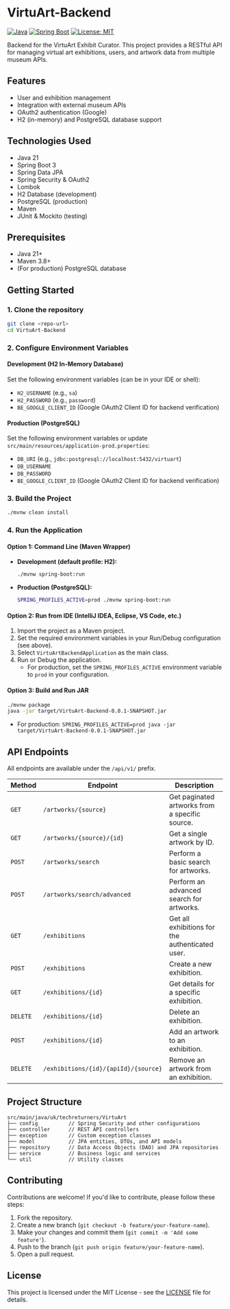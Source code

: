 # VirtuArt-Backend

[![Java](https://img.shields.io/badge/Java-21-blue.svg)](https://www.java.com)
[![Spring Boot](https://img.shields.io/badge/Spring%20Boot-3.x-brightgreen.svg)](https://spring.io/projects/spring-boot)
[![License: MIT](https://img.shields.io/badge/License-MIT-yellow.svg)](https://opensource.org/licenses/MIT)

Backend for the VirtuArt Exhibit Curator. This project provides a RESTful API for managing virtual art exhibitions, users, and artwork data from multiple museum APIs.

## Features
- User and exhibition management
- Integration with external museum APIs
- OAuth2 authentication (Google)
- H2 (in-memory) and PostgreSQL database support

## Technologies Used
- Java 21
- Spring Boot 3
- Spring Data JPA
- Spring Security & OAuth2
- Lombok
- H2 Database (development)
- PostgreSQL (production)
- Maven
- JUnit & Mockito (testing)

## Prerequisites
- Java 21+
- Maven 3.8+
- (For production) PostgreSQL database

## Getting Started

### 1. Clone the repository
```bash
git clone <repo-url>
cd VirtuArt-Backend
```

### 2. Configure Environment Variables

#### Development (H2 In-Memory Database)
Set the following environment variables (can be in your IDE or shell):
- `H2_USERNAME` (e.g., `sa`)
- `H2_PASSWORD` (e.g., `password`)
- `BE_GOOGLE_CLIENT_ID` (Google OAuth2 Client ID for backend verification)

#### Production (PostgreSQL)
Set the following environment variables or update `src/main/resources/application-prod.properties`:
- `DB_URI` (e.g., `jdbc:postgresql://localhost:5432/virtuart`)
- `DB_USERNAME`
- `DB_PASSWORD`
- `BE_GOOGLE_CLIENT_ID` (Google OAuth2 Client ID for backend verification)

### 3. Build the Project
```bash
./mvnw clean install
```

### 4. Run the Application

#### Option 1: Command Line (Maven Wrapper)
- **Development (default profile: H2):**
  ```bash
  ./mvnw spring-boot:run
  ```
- **Production (PostgreSQL):**
  ```bash
  SPRING_PROFILES_ACTIVE=prod ./mvnw spring-boot:run
  ```

#### Option 2: Run from IDE (IntelliJ IDEA, Eclipse, VS Code, etc.)
1. Import the project as a Maven project.
2. Set the required environment variables in your Run/Debug configuration (see above).
3. Select `VirtuArtBackendApplication` as the main class.
4. Run or Debug the application.
   - For production, set the `SPRING_PROFILES_ACTIVE` environment variable to `prod` in your configuration.

#### Option 3: Build and Run JAR
```bash
./mvnw package
java -jar target/VirtuArt-Backend-0.0.1-SNAPSHOT.jar
```
- For production: `SPRING_PROFILES_ACTIVE=prod java -jar target/VirtuArt-Backend-0.0.1-SNAPSHOT.jar`

## API Endpoints
All endpoints are available under the `/api/v1/` prefix.

| Method   | Endpoint                                        | Description                                     |
|----------|-------------------------------------------------|-------------------------------------------------|
| `GET`    | `/artworks/{source}`                            | Get paginated artworks from a specific source.  |
| `GET`    | `/artworks/{source}/{id}`                       | Get a single artwork by ID.                     |
| `POST`   | `/artworks/search`                              | Perform a basic search for artworks.            |
| `POST`   | `/artworks/search/advanced`                     | Perform an advanced search for artworks.        |
| `GET`    | `/exhibitions`                                  | Get all exhibitions for the authenticated user. |
| `POST`   | `/exhibitions`                                  | Create a new exhibition.                        |
| `GET`    | `/exhibitions/{id}`                             | Get details for a specific exhibition.          |
| `DELETE` | `/exhibitions/{id}`                             | Delete an exhibition.                           |
| `POST`   | `/exhibitions/{id}`                             | Add an artwork to an exhibition.                |
| `DELETE` | `/exhibitions/{id}/{apiId}/{source}`            | Remove an artwork from an exhibition.           |

## Project Structure
```
src/main/java/uk/techreturners/VirtuArt
├── config          // Spring Security and other configurations
├── controller      // REST API controllers
├── exception       // Custom exception classes
├── model           // JPA entities, DTOs, and API models
├── repository      // Data Access Objects (DAO) and JPA repositories
├── service         // Business logic and services
└── util            // Utility classes
```

## Contributing
Contributions are welcome! If you'd like to contribute, please follow these steps:
1. Fork the repository.
2. Create a new branch (`git checkout -b feature/your-feature-name`).
3. Make your changes and commit them (`git commit -m 'Add some feature'`).
4. Push to the branch (`git push origin feature/your-feature-name`).
5. Open a pull request.

## License
This project is licensed under the MIT License - see the [LICENSE](LICENSE) file for details.

